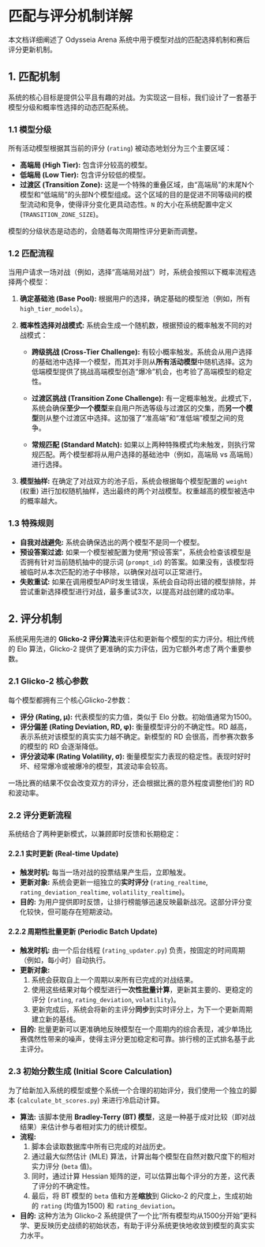 # 匹配与评分机制详解

本文档详细阐述了 Odysseia Arena 系统中用于模型对战的匹配选择机制和赛后评分更新机制。

## 1. 匹配机制

系统的核心目标是提供公平且有趣的对战。为实现这一目标，我们设计了一套基于模型分级和概率性选择的动态匹配系统。

### 1.1 模型分级

所有活动模型根据其当前的评分 (`rating`) 被动态地划分为三个主要区域：

-   **高端局 (High Tier):** 包含评分较高的模型。
-   **低端局 (Low Tier):** 包含评分较低的模型。
-   **过渡区 (Transition Zone):** 这是一个特殊的重叠区域，由“高端局”的末尾N个模型和“低端局”的头部N个模型组成。这个区域的目的是促进不同等级间的模型流动和竞争，使得评分变化更具动态性。`N` 的大小在系统配置中定义 (`TRANSITION_ZONE_SIZE`)。

模型的分级状态是动态的，会随着每次周期性评分更新而调整。

### 1.2 匹配流程

当用户请求一场对战（例如，选择“高端局对战”）时，系统会按照以下概率流程选择两个模型：

1.  **确定基础池 (Base Pool):** 根据用户的选择，确定基础的模型池（例如，所有 `high_tier_models`）。

2.  **概率性选择对战模式:** 系统会生成一个随机数，根据预设的概率触发不同的对战模式：

    -   **跨级挑战 (Cross-Tier Challenge):** 有较小概率触发。系统会从用户选择的基础池中选择一个模型，而其对手则从**所有活动模型**中随机选择。这为低端模型提供了挑战高端模型创造“爆冷”机会，也考验了高端模型的稳定性。

    -   **过渡区挑战 (Transition Zone Challenge):** 有一定概率触发。此模式下，系统会确保**至少一个模型**来自用户所选等级与过渡区的交集，而**另一个模型**则从整个过渡区中选择。这加强了“准高端”和“准低端”模型之间的竞争。

    -   **常规匹配 (Standard Match):** 如果以上两种特殊模式均未触发，则执行常规匹配。两个模型都将从用户选择的基础池中（例如，高端局 vs 高端局）进行选择。

3.  **模型抽样:** 在确定了对战双方的池子后，系统会根据每个模型配置的 `weight` (权重) 进行加权随机抽样，选出最终的两个对战模型。权重越高的模型被选中的概率越大。

### 1.3 特殊规则

-   **自我对战避免:** 系统会确保选出的两个模型不是同一个模型。
-   **预设答案过滤:** 如果一个模型被配置为使用“预设答案”，系统会检查该模型是否拥有针对当前随机抽中的提示词 (`prompt_id`) 的答案。如果没有，该模型将被临时从本次匹配的池子中移除，以确保对战可以正常进行。
-   **失败重试:** 如果在调用模型API时发生错误，系统会自动将出错的模型排除，并尝试重新选择模型进行对战，最多重试3次，以提高对战创建的成功率。

## 2. 评分机制

系统采用先进的 **Glicko-2 评分算法**来评估和更新每个模型的实力评分。相比传统的 Elo 算法，Glicko-2 提供了更准确的实力评估，因为它额外考虑了两个重要参数。

### 2.1 Glicko-2 核心参数

每个模型都拥有三个核心Glicko-2参数：

-   **评分 (Rating, μ):** 代表模型的实力值，类似于 Elo 分数。初始值通常为1500。
-   **评分偏差 (Rating Deviation, RD, φ):** 衡量模型评分的不确定性。RD 越高，表示系统对该模型的真实实力越不确定。新模型的 RD 会很高，而参赛次数多的模型的 RD 会逐渐降低。
-   **评分波动率 (Rating Volatility, σ):** 衡量模型实力表现的稳定性。表现时好时坏、经常爆冷或被爆冷的模型，其波动率会较高。

一场比赛的结果不仅会改变双方的评分，还会根据比赛的意外程度调整他们的 RD 和波动率。

### 2.2 评分更新流程

系统结合了两种更新模式，以兼顾即时反馈和长期稳定：

#### 2.2.1 实时更新 (Real-time Update)

-   **触发时机:** 每当一场对战的投票结果产生后，立即触发。
-   **更新对象:** 系统会更新一组独立的**实时评分** (`rating_realtime`, `rating_deviation_realtime`, `volatility_realtime`)。
-   **目的:** 为用户提供即时反馈，让排行榜能够迅速反映最新战况。这部分评分变化较快，但可能存在短期波动。

#### 2.2.2 周期性批量更新 (Periodic Batch Update)

-   **触发时机:** 由一个后台线程 (`rating_updater.py`) 负责，按固定的时间周期（例如，每小时）自动执行。
-   **更新对象:**
    1.  系统会获取自上一个周期以来所有已完成的对战结果。
    2.  使用这些结果对每个模型进行**一次性批量计算**，更新其主要的、更稳定的评分 (`rating`, `rating_deviation`, `volatility`)。
    3.  更新完成后，系统会将新的主评分**同步**到实时评分上，为下一个更新周期建立新的基线。
-   **目的:** 批量更新可以更准确地反映模型在一个周期内的综合表现，减少单场比赛偶然性带来的噪声，使得主评分更加稳定和可靠。排行榜的正式排名基于此主评分。

### 2.3 初始分数生成 (Initial Score Calculation)

为了给新加入系统的模型或整个系统一个合理的初始评分，我们使用一个独立的脚本 (`calculate_bt_scores.py`) 来进行冷启动计算。

-   **算法:** 该脚本使用 **Bradley-Terry (BT) 模型**，这是一种基于成对比较（即对战结果）来估计参与者相对实力的统计模型。
-   **流程:**
    1.  脚本会读取数据库中所有已完成的对战历史。
    2.  通过最大似然估计 (MLE) 算法，计算出每个模型在自然对数尺度下的相对实力评分 (`beta` 值)。
    3.  同时，通过计算 Hessian 矩阵的逆，可以估算出每个评分的方差，这代表了评分的不确定性。
    4.  最后，将 BT 模型的 `beta` 值和方差**缩放**到 Glicko-2 的尺度上，生成初始的 `rating` (均值为1500) 和 `rating_deviation`。
-   **目的:** 这种方法为 Glicko-2 系统提供了一个比“所有模型均从1500分开始”更科学、更反映历史战绩的初始状态，有助于评分系统更快地收敛到模型的真实实力水平。